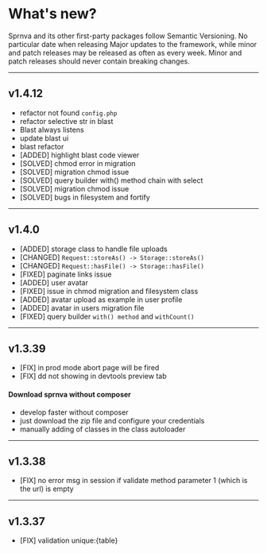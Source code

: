 # What's new?

<div class="alert alert-secondary" role="alert">
 Sprnva and its other first-party packages follow Semantic Versioning. No particular date when releasing Major updates to the framework, while minor and patch releases may be released as often as every week. Minor and patch releases should never contain breaking changes.
</div>

* * *

## v1.4.12
- refactor not found `config.php`
- refactor selective str in blast
- Blast always listens
- update blast ui
- blast refactor
- [ADDED] highlight blast code viewer
- [SOLVED] chmod error in migration
- [SOLVED] migration chmod issue
- [SOLVED] query builder with() method chain with select
- [SOLVED] migration chmod issue
- [SOLVED] bugs in filesystem and fortify

* * *
## v1.4.0
- [ADDED] storage class to handle file uploads
- [CHANGED] `Request::storeAs() -> Storage::storeAs()`
- [CHANGED] `Request::hasFile() -> Storage::hasFile()`
- [FIXED] paginate links issue
- [ADDED] user avatar
- [FIXED] issue in chmod migration and filesystem class
- [ADDED] avatar upload as example in user profile
- [ADDED] avatar in users migration file
- [FIXED] query builder `with() method` and `withCount()`

* * *
## v1.3.39

- [FIX] in prod mode abort page will be fired
- [FIX] dd not showing in devtools preview tab

#### Download sprnva without composer

- develop faster without composer
- just download the zip file and configure your credentials
- manually adding of classes in the class autoloader

* * *
## v1.3.38

- [FIX] no error msg in session if validate method parameter 1 (which is the url) is empty

* * *
## v1.3.37

- [FIX] validation unique:{table}
